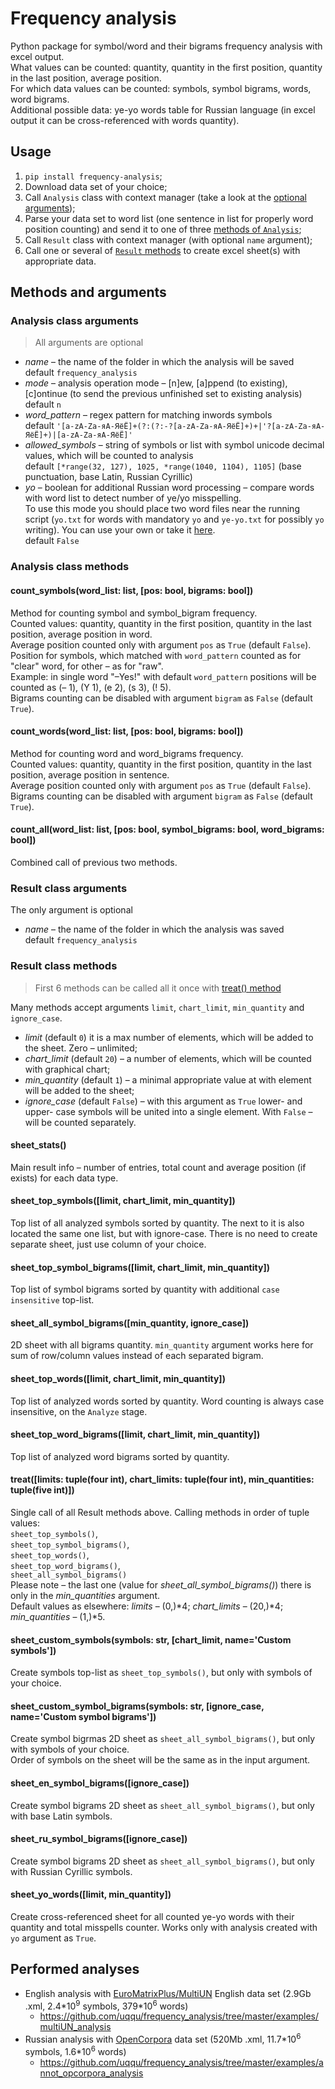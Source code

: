 ﻿# Frequency analysis

Python package for symbol/word and their bigrams frequency analysis with excel output.
<br>What values can be counted: quantity, quantity in the first position, quantity in the last position, average position.
<br>For which data values can be counted: symbols, symbol bigrams, words, word bigrams.
<br>Additional possible data: ye-yo words table for Russian language (in excel output it can be cross-referenced with words quantity).

## Usage

1. <code>pip install frequency-analysis</code>;
2. Download data set of your choice;
3. Call <code>Analysis</code> class with context manager (take a look at the [optional arguments](#analysis-class-arguments));
4. Parse your data set to word list (one sentence in list for properly word position counting) and send it to one of three [methods of <code>Analysis</code>](#analysis-methods);
5. Call <code>Result</code> class with context manager (with optional <code>name</code> argument);
6. Call one or several of [<code>Result</code> methods](#result-methods) to create excel sheet(s) with appropriate data.

## Methods and arguments

### Analysis class arguments

> All arguments are optional

* *name* – the name of the folder in which the analysis will be saved
<br>default <code>frequency_analysis</code>
* *mode* – analysis operation mode – [n]ew, [a]ppend (to existing), [c]ontinue (to send the previous unfinished set to existing analysis)
<br>default <code>n</code>
* *word_pattern* – regex pattern for matching inwords symbols
<br>default <code>'[a-zA-Zа-яА-ЯёЁ]+(?:(?:-?[a-zA-Zа-яА-ЯёЁ]+)+|\'?[a-zA-Zа-яА-ЯёЁ]+)|[a-zA-Zа-яА-ЯёЁ]'</code>
* *allowed_symbols* – string of symbols or list with symbol unicode decimal values, which will be counted to analysis 
<br>default <code>[\*range(32, 127), 1025, \*range(1040, 1104), 1105]</code> (base punctuation, base Latin, Russian Cyrillic)
* *yo* – boolean for additional Russian word processing – compare words with word list to detect number of ye/yo misspelling.
<br>To use this mode you should place two word files near the running script (<code>yo.txt</code> for words with mandatory <code>yo</code> and <code>ye-yo.txt</code> for possibly <code>yo</code> writing). You can use your own or take it [here](https://github.com/uqqu/yo_dict).
<br>default <code>False</code>

### Analysis class methods

#### count_symbols(word_list: list, [pos: bool, bigrams: bool])
Method for counting symbol and symbol_bigram frequency.
<br>Counted values: quantity, quantity in the first position, quantity in the last position, average position in word.
<br>Average position counted only with argument <code>pos</code> as <code>True</code> (default <code>False</code>). 
<br>Position for symbols, which matched with <code>word_pattern</code> counted as for "clear" word, for other – as for "raw".
<br>Example: in single word "–Yes!" with default <code>word_pattern</code> positions will be counted as (– 1), (Y 1), (e 2), (s 3), (! 5).
<br>Bigrams counting can be disabled with argument <code>bigram</code> as <code>False</code> (default <code>True</code>).

#### count_words(word_list: list, [pos: bool, bigrams: bool])
Method for counting word and word_bigrams frequency. 
<br>Counted values: quantity, quantity in the first position, quantity in the last position, average position in sentence.
<br>Average position counted only with argument <code>pos</code> as <code>True</code> (default <code>False</code>). 
<br>Bigrams counting can be disabled with argument <code>bigram</code> as <code>False</code> (default <code>True</code>).

#### count_all(word_list: list, [pos: bool, symbol_bigrams: bool, word_bigrams: bool])
Combined call of previous two methods.

### Result class arguments

The only argument is optional
* *name* – the name of the folder in which the analysis was saved
<br>default <code>frequency_analysis</code>

### Result class methods

> First 6 methods can be called all it once with <a href="#treatlimits-tuplefour-int-min_quantities-tuplefive-int-chart_limits-tuplefour-int">treat() method</a>

Many methods accept arguments <code>limit</code>, <code>chart_limit</code>, <code>min_quantity</code> and <code>ignore_case</code>.
* *limit* (default <code>0</code>) it is a max number of elements, which will be added to the sheet. Zero – unlimited;
* *chart_limit* (default <code>20</code>) – a number of elements, which will be counted with graphical chart;
* *min_quantity* (default <code>1</code>) – a minimal appropriate value at with element will be added to the sheet;
* *ignore_case* (default <code>False</code>) – with this argument as <code>True</code> lower- and upper- case symbols will be united into a single element. With <code>False</code> – will be counted separately.

#### sheet_stats()
Main result info – number of entries, total count and average position (if exists) for each data type.

#### sheet_top_symbols([limit, chart_limit, min_quantity])
Top list of all analyzed symbols sorted by quantity. The next to it is also located the same one list, but with ignore-case. There is no need to create separate sheet, just use column of your choice.

#### sheet_top_symbol_bigrams([limit, chart_limit, min_quantity])
Top list of symbol bigrams sorted by quantity with additional <code>case insensitive</code> top-list.

#### sheet_all_symbol_bigrams([min_quantity, ignore_case])
2D sheet with all bigrams quantity. <code>min_quantity</code> argument works here for sum of row/column values instead of each separated bigram.

#### sheet_top_words([limit, chart_limit, min_quantity])
Top list of analyzed words sorted by quantity. Word counting is always case insensitive, on the <code>Analyze</code> stage.

#### sheet_top_word_bigrams([limit, chart_limit, min_quantity])
Top list of analyzed word bigrams sorted by quantity.

#### treat([limits: tuple(four int), chart_limits: tuple(four int), min_quantities: tuple(five int)])
Single call of all Result methods above. Calling methods in order of tuple values: <br><code>sheet_top_symbols()</code>, <br><code>sheet_top_symbol_bigrams()</code>, <br><code>sheet_top_words()</code>, <br><code>sheet_top_word_bigrams()</code>, <br><code>sheet_all_symbol_bigrams()</code>
<br>Please note – the last one (value for *sheet_all_symbol_bigrams()*) there is only in the *min_quantities* argument.
<br>Default values as elsewhere: *limits* – (0,)\*4; *chart_limits* – (20,)\*4; *min_quantities* – (1,)\*5.

#### sheet_custom_symbols(symbols: str, [chart_limit, name='Custom symbols'])
Create symbols top-list as <code>sheet_top_symbols()</code>, but only with symbols of your choice.

#### sheet_custom_symbol_bigrams(symbols: str, [ignore_case, name='Custom symbol bigrams'])
Create symbol bigrmas 2D sheet as <code>sheet_all_symbol_bigrams()</code>, but only with symbols of your choice.
<br>Order of symbols on the sheet will be the same as in the input argument.

#### sheet_en_symbol_bigrams([ignore_case])
Create symbol bigrams 2D sheet as <code>sheet_all_symbol_bigrams()</code>, but only with base Latin symbols.

#### sheet_ru_symbol_bigrams([ignore_case])
Create symbol bigrams 2D sheet as <code>sheet_all_symbol_bigrams()</code>, but only with Russian Cyrillic symbols.

#### sheet_yo_words([limit, min_quantity])
Create cross-referenced sheet for all counted ye-yo words with their quantity and total misspells counter. Works only with analysis created with <code>yo</code> argument as <code>True</code>.

## Performed analyses

* English analysis with [EuroMatrixPlus/MultiUN](http://www.euromatrixplus.net/multi-un/) English data set (2.9Gb .xml, 2.4\*10<sup>9</sup> symbols, 379\*10<sup>6</sup> words)
	* https://github.com/uqqu/frequency_analysis/tree/master/examples/multiUN_analysis
* Russian analysis with [OpenCorpora](http://opencorpora.org/) data set (520Mb .xml, 11.7\*10<sup>6</sup> symbols, 1.6\*10<sup>6</sup> words)
	* https://github.com/uqqu/frequency_analysis/tree/master/examples/annot_opcorpora_analysis
